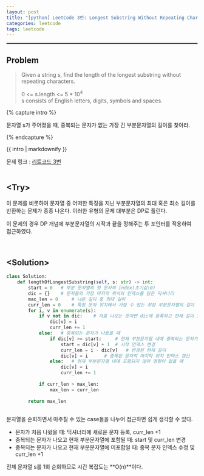 ```yaml
---
layout: post
title: "[python] LeetCode 3번: Longest Substring Without Repeating Characters(medium)"
categories: leetcode
tags: leetcode
---
```


<hr style="border:1px solid gray">

## Problem  
>Given a string s, find the length of the longest substring without repeating characters.
>
>0 <= s.length <= 5 * 10<sup>4</sup>  
>s consists of English letters, digits, symbols and spaces.  

{% capture intro %}

문자열 s가 주어졌을 때, 중복되는 문자가 없는 가장 긴 부분문자열의 길이를 찾아라.

{% endcapture %}

<div class="notice">{{ intro | markdownify }}</div>

문제 링크 : [리트코드 3번](https://leetcode.com/problems/longest-substring-without-repeating-characters/)  
<br/>

## <Try\>  
이 문제를 비롯하여 문자열 중 어떠한 특징을 지닌 부분문자열의 최대 혹은 최소 길이를 반환하는 문제가 종종 나온다. 이러한 유형의 문제 대부분은 DP로 풀린다.  

이 문제의 경우 DP 개념에 부분문자열의 시작과 끝을 정해주는 투 포인터를 적용하여 접근하였다. 

  
<br/>


## <Solution\>  


```python
class Solution:
    def lengthOfLongestSubstring(self, s: str) -> int:
        start = 0   # 부분 문자열의 첫 문자의 index(초기값:0)
        dic = {}    # 문자들의 가장 마지막 위치의 인덱스를 담은 딕셔너리
        max_len = 0     # 나온 길이 중 최대 길이
        curr_len = 0    # 특정 문자 위치에서 가질 수 있는 최장 부분문자열의 길이
        for i, v in enumerate(s):
            if v not in dic:    # 처음 나오는 문자면 dic에 등록하고 현재 길이 1 증가
                dic[v] = i
                curr_len += 1
            else:   # 중복되는 문자가 나왔을 때
                if dic[v] >= start:     # 현재 부분문자열 내에 중복되는 문자가 포함
                    start = dic[v] + 1  # 시작 인덱스 변경
                    curr_len = i - dic[v]   # 변경된 현재 길이
                    dic[v] = i      # 중복된 문자의 마지막 위치 인덱스 갱신
                else:   # 현재 부분문자열 내에 포함되지 않아 영향이 없을 때
                    dic[v] = i
                    curr_len += 1
            
            if curr_len > max_len:
                max_len = curr_len
        
        return max_len
                
```
문자열을 순회하면서 마주칠 수 있는 case들을 나누어 접근하면 쉽게 생각할 수 있다.

- 문자가 처음 나왔을 때: 딕셔너리에 새로운 문자 등록, curr_len +1
- 중복되는 문자가 나오고 현재 부분문자열에 포함될 때: start 및  curr_len 변경
- 중복되는 문자가 나오고 현재 부분문자열에 미포함일 때: 중복 문자 인덱스 수정 및 curr_len +1

전체 문자열 s를 1회 순회하므로 시간 복잡도는 **O(n)**이다.
